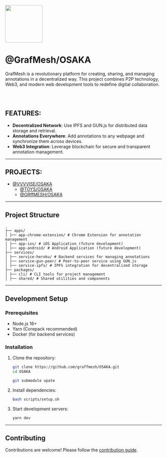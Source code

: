 <img width="120" src="https://github.com/user-attachments/assets/c846bb33-aec1-47b8-832b-2e6ec12ea86c" />

# @GrafMesh/OSAKA

GrafMesh is a revolutionary platform for creating, sharing, and managing annotations in a decentralized way. This project combines P2P technology, Web3, and modern web development tools to redefine digital collaboration.

### <br />

## FEATURES:

- **Decentralized Network**: Use IPFS and GUN.js for distributed data storage and retrieval.
- **Annotations Everywhere**: Add annotations to any webpage and synchronize them across devices.
- **Web3 Integration**: Leverage blockchain for secure and transparent annotation management.

---

## PROJECTS:

- [@VVVVISE/OSAKA](https://github.com/vvvvise/OSAKA)
  - [@TOYS/OSAKA](https://github.com/T-O-Y-S/OSAKA)
  - [@GRffMESH/OSAKA](https://github.com/graffmesh/OSAKA)

---

## Project Structure

```
.
├── apps/
│ ├── app-chrome-extension/ # Chrome Extension for annotation management
│ ├── app-ios/ # iOS Application (future development)
│ ├── app-android/ # Android Application (future development)
├── services/
│ ├── service-heroku/ # Backend services for managing annotations
│ ├── service-gun-peer/ # Peer-to-peer service using GUN.js
│ ├── service-ipfs/ # IPFS integration for decentralized storage
├── packages/
│ ├── cli/ # CLI tools for project management
│ ├── shared/ # Shared utilities and components
```

---

## Development Setup

### Prerequisites

- Node.js 16+
- Yarn (Corepack recommended)
- Docker (for backend services)

### Installation

1. Clone the repository:

   ```bash
   git clone https://github.com/graffmesh/OSAKA.git
   cd OSAKA

   git submodule upate
   ```

2. Install dependencies:

   ```bash
   bash scripts/setup.sh
   ```

3. Start development servers:

   ```bash
   yarn dev
   ```

---

## Contributing

Contributions are welcome! Please follow the [contribution guide](./CONTRIBUTING.md).
